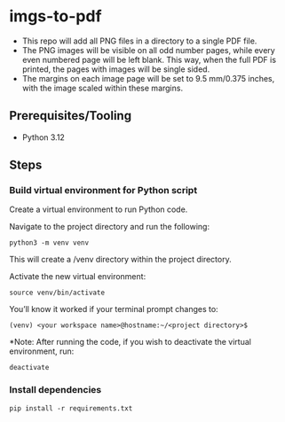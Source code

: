 # imgs-to-pdf

- This repo will add all PNG files in a directory to a single PDF file.
- The PNG images will be visible on all odd number pages, while every even numbered page will be left blank.
This way, when the full PDF is printed, the pages with images will be single sided.
- The margins on each image page will be set to 9.5 mm/0.375 inches, with the image scaled within these margins.

## Prerequisites/Tooling

- Python 3.12

## Steps
### Build virtual environment for Python script

Create a virtual environment to run Python code.

Navigate to the project directory and run the following:
```
python3 -m venv venv
```

This will create a /venv directory within the project directory. 

Activate the new virtual environment:
```
source venv/bin/activate
```

You’ll know it worked if your terminal prompt changes to:
```
(venv) <your workspace name>@hostname:~/<project directory>$
```

*Note: After running the code, if you wish to deactivate the virtual environment, run: 
```
deactivate
```

### Install dependencies

```
pip install -r requirements.txt
```

